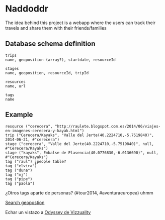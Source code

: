 Naddoddr
========

The idea behind this project is a webapp where the users can track their travels and share them with their friends/families

Database schema definition
--------------------------
```
trips
name, geoposition (array?), startdate, resourceId

stages
name, geoposition, resourceId, tripId

resources
name, url

tags
name
```

Example
-------
```
resource ("cerecera", "http://raulete.blogspot.com.es/2014/06/viajes-en-imagenes-cerecera-y-kayak.html")
trip ("Cerecera/Kayaks", "Valle del Jerte(40.2224710,-5.7519840)", 2014-06-21, #"cerecera")
stage ("cerecera", "Valle del Jerte(40.2224710,-5.7519840)", null, #"Cerecera/Kayaks")
stage ("kayaks", Embalse de Plasencia(40.0776830,-6.0136690)", null, #"Cerecera/Kayaks")
tag ("raul") ¿people table?
tag ("elvira")
tag ("duna")
tag ("mj")
tag ("pipe")
tag ("paola")
```

¿Otros tags aparte de personas? (#tour2014, #aventuraeuropea) uhmm


[Search geopostion](http://es.mygeoposition.com/)


Echar un vistazo a [Odyssey de Vizzuality](https://github.com/raultm/odyssey.js)
